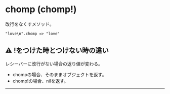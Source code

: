 # chomp (chomp!)
改行をなくすメソッド。
~~~
"love\n".chomp => "love"
~~~

## ⚠️ !をつけた時とつけない時の違い
レシーバーに改行がない場合の返り値が変わる。
- chompの場合、そのままオブジェクトを返す。
- chomp!の場合、nilを返す。
***
